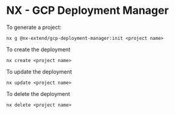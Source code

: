 # NX - GCP Deployment Manager

To generate a project:

```shell
nx g @nx-extend/gcp-deployment-manager:init <project name>
```

To create the deployment

```shell
nx create <project name>
```

To update the deployment

```shell
nx update <project name>
```

To delete the deployment

```shell
nx delete <project name>
```
